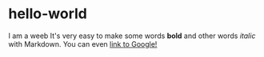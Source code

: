 # hello-world
I am a weeb
It's very easy to make some words **bold** and other words *italic* with Markdown. You can even [link to Google!](http://google.com)
